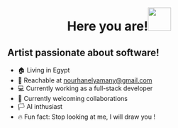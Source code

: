 <h1 align="center">Here you are!<img src="https://media.giphy.com/media/4PXQedYt926NXN2LT2/giphy.gif" width="52px"</h1>


## Artist passionate about software!
- 🏠 Living in Egypt
- 📨 Reachable at nourhanelyamany@gmail.com
- 💻 Currently working as a full-stack developer
- 👥 Currently welcoming collaborations
- 🏳 AI inthusiast
- 🔥 Fun fact: Stop looking at me, I will draw you !

